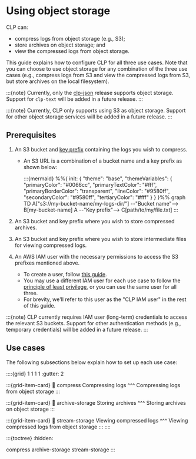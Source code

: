 # Using object storage

CLP can:

* compress logs from object storage (e.g., S3);
* store archives on object storage; and
* view the compressed logs from object storage.

This guide explains how to configure CLP for all three use cases. Note that you can choose to use
object storage for any combination of the three use cases (e.g., compress logs from S3 and view the
compressed logs from S3, but store archives on the local filesystem).

:::{note}
Currently, only the [clp-json][release-choices] release supports object storage. Support for
`clp-text` will be added in a future release.
:::

:::{note}
Currently, CLP only supports using S3 as object storage. Support for other object storage services
will be added in a future release.
:::

## Prerequisites

1. An S3 bucket and [key prefix][aws-key-prefixes] containing the logs you wish to compress.
    * An S3 URL is a combination of a bucket name and a key prefix as shown below:
      
      :::{mermaid}
      %%{
        init: {
          "theme": "base",
          "themeVariables": {
            "primaryColor": "#0066cc",
            "primaryTextColor": "#fff",
            "primaryBorderColor": "transparent",
            "lineColor": "#9580ff",
            "secondaryColor": "#9580ff",
            "tertiaryColor": "#fff"
          }
        }
      }%%
      graph TD
        A["s3://my-bucket-name/my-logs-dir/"] --"Bucket name"--> B[my-bucket-name]
        A --"Key prefix"--> C[path/to/my/file.txt]
      :::

2. An S3 bucket and key prefix where you wish to store compressed archives.
3. An S3 bucket and key prefix where you wish to store intermediate files for viewing compressed
   logs.
4. An AWS IAM user with the necessary permissions to access the S3 prefixes mentioned above.
    * To create a user, follow [this guide][aws-create-iam-user].
    * You may use a different IAM user for each use case to follow the
      [principle of least privilege][least-privilege-principle], or you can use the same user for
      all three.
    * For brevity, we'll refer to this user as the "CLP IAM user" in the rest of this guide.

:::{note}
CLP currently requires IAM user (long-term) credentials to access the relevant S3 buckets. Support
for other authentication methods (e.g., temporary credentials) will be added in a future release.
:::

## Use cases

The following subsections below explain how to set up each use case:

::::{grid} 1 1 1 1
:gutter: 2

:::{grid-item-card}
:link: compress
Compressing logs
^^^
Compressing logs from object storage
:::

:::{grid-item-card}
:link: archive-storage
Storing archives
^^^
Storing archives on object storage
:::

:::{grid-item-card}
:link: stream-storage
Viewing compressed logs
^^^
Viewing compressed logs from object storage
:::
::::

:::{toctree}
:hidden:

compress
archive-storage
stream-storage
:::

[add-iam-policy]: https://docs.aws.amazon.com/IAM/latest/UserGuide/access_policies_manage-attach-detach.html#embed-inline-policy-console
[aws-cors-guide]: https://docs.aws.amazon.com/AmazonS3/latest/userguide/enabling-cors-examples.html
[aws-create-iam-user]: https://docs.aws.amazon.com/IAM/latest/UserGuide/id_users_create.html
[aws-key-prefixes]: https://docs.aws.amazon.com/AmazonS3/latest/userguide/using-prefixes.html
[aws-region-codes]: https://docs.aws.amazon.com/AmazonRDS/latest/UserGuide/Concepts.RegionsAndAvailabilityZones.html#Concepts.RegionsAndAvailabilityZones.Availability
[least-privilege-principle]: https://en.wikipedia.org/wiki/Principle_of_least_privilege
[release-choices]: ../quick-start-cluster-setup/index.md#choosing-a-release
